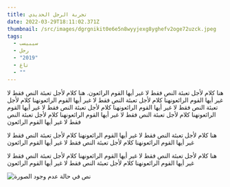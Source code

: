 ```yaml
---
title: تجربة الرجل الحديدي
date: 2022-03-29T18:11:02.371Z
thumbnail: /src/images/dgrgnikit0e6e5n8wyyjexg8yghefv2oge72uzck.jpeg
tags:
  - سيبيسب
  - رجل
  - "2019"
  - تاغ
  - ""
---
```

 هنا كلام لأجل تعبئة النص فقط لا غير أيها القوم الرائعون. هنا كلام لأجل تعبئة النص فقط لا غير أيها القوم الرائعونهنا كلام لأجل تعبئة النص فقط لا غير أيها القوم الرائعونهنا كلام لأجل تعبئة النص فقط لا غير أيها القوم الرائعونهنا كلام لأجل تعبئة النص فقط لا غير أيها القوم الرائعونهنا كلام لأجل تعبئة النص فقط لا غير أيها القوم الرائعونهنا كلام لأجل تعبئة النص فقط لا غير أيها القوم الرائعون



هنا كلام لأجل تعبئة النص فقط لا غير أيها القوم الرائعونهنا كلام لأجل تعبئة النص فقط لا غير أيها القوم الرائعونهنا كلام لأجل تعبئة النص فقط لا غير أيها القوم الرائعون



هنا كلام لأجل تعبئة النص فقط لا غير أيها القوم الرائعونهنا كلام لأجل تعبئة النص فقط لا غير أيها القوم الرائعونهنا كلام لأجل تعبئة النص فقط لا غير أيها القوم الرائعون



![نص في حالة عدم وجود الصورة ](/src/images/أبطال-حرامي-السيارات.jpeg "عنوان الصورة")